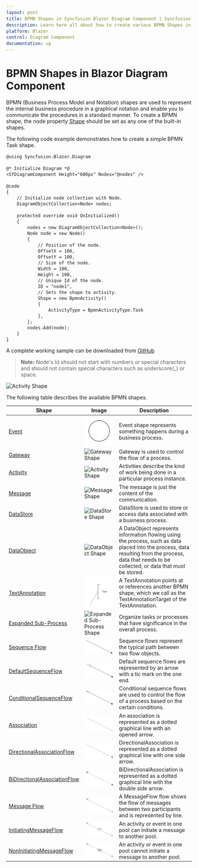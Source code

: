 ```yaml
---
layout: post
title: BPMN Shapes in Syncfusion Blazor Diagram Component | Syncfusion
description: Learn here all about how to create various BPMN Shapes in Syncfusion Blazor Diagram component and more.
platform: Blazor
control: Diagram Component
documentation: ug
---
```


# BPMN Shapes in Blazor Diagram Component

BPMN (Business Process Model and Notation) shapes are used to represent the internal business procedure in a graphical notation and enable you to communicate the procedures in a standard manner. To create a BPMN shape, the node property [Shape](https://help.syncfusion.com/cr/blazor/Syncfusion.Blazor.Diagram.Shape.html) should be set as any one of the built-in shapes.

The following code example demonstrates how to create a simple BPMN Task shape.

```cshtml
@using Syncfusion.Blazor.Diagram

@* Initialize Diagram *@
<SfDiagramComponent Height="600px" Nodes="@nodes" />

@code
{
    // Initialize node collection with Node.
    DiagramObjectCollection<Node> nodes;

    protected override void OnInitialized()
    {
        nodes = new DiagramObjectCollection<Node>();
        Node node = new Node()
        {
            // Position of the node.
            OffsetX = 100,
            OffsetY = 100,
            // Size of the node.
            Width = 100,
            Height = 100,
            // Unique Id of the node.
            ID = "node1",
            // Sets the shape to activity.
            Shape = new BpmnActivity() 
            { 
                ActivityType = BpmnActivityType.Task 
            },
        };
        nodes.Add(node);
    }
}
```
A complete working sample can be downloaded from [GitHub](https://github.com/SyncfusionExamples/Blazor-Diagram-Examples/tree/master/UG-Samples/BpmnEditor/BpmnShape/BpmnShape)


>**Note:** Node's Id should not start with numbers or special characters and should not contain special characters such as underscore(_) or space.

![Activity Shape](../images/Task.png) 

The following table describes the available BPMN shapes.

| Shape | Image | Description|
| -------- | -------- | -------- |
| [Event](https://help.syncfusion.com/cr/blazor/Syncfusion.Blazor.Diagram.BpmnDataObject.html) | ![Event Shape](../images/Bpmn-Event-Start.png) |Event shape represents something happens during a business process.|
| [Gateway](https://help.syncfusion.com/cr/blazor/Syncfusion.Blazor.Diagram.BpmnGateway.html) | ![Gateway Shape](../images/Gateway.png) |Gateway is used to control the flow of a process.|
| [Activity](https://help.syncfusion.com/cr/blazor/Syncfusion.Blazor.Diagram.BpmnActivity.html) | ![Activity Shape](../images/Task.png) |Activities describe the kind of work being done in a particular process instance.|
| [Message](https://help.syncfusion.com/cr/blazor/Syncfusion.Blazor.Diagram.BpmnMessage.html) | ![Message Shape](../images/Message.png) |The message is just the content of the communication.|
| [DataStore](https://help.syncfusion.com/cr/blazor/Syncfusion.Blazor.Diagram.BpmnDataObject.html) | ![DataStore Shape](../images/Datasource.png) |DataStore is used to store or access data associated with a business process.|
| [DataObject](https://help.syncfusion.com/cr/blazor/Syncfusion.Blazor.Diagram.BpmnDataObject.html) | ![DataObject Shape](../images/Dataobject.png) |A DataObject represents information flowing using the process, such as data placed into the process, data resulting from the process, data that needs to be collected, or data that must be stored.|
| [TextAnnotation](https://help.syncfusion.com/cr/blazor/Syncfusion.Blazor.Diagram.BpmnTextAnnotation.html) | ![TextAnnotation Shape](../images/Bpmn-TextAnnotation-Auto.png) |A TextAnnotation points at or references another BPMN shape, which we call as the TextAnnotationTarget of the TextAnnotation.|
| [Expanded Sub-Process](https://help.syncfusion.com/cr/blazor/Syncfusion.Blazor.Diagram.BpmnExpandedSubProcess.html) | ![Expanded Sub-Process Shape](../images/Group.png) |Organize tasks or processes that have significance in the overall process.|
| [Sequence Flow](https://help.syncfusion.com/cr/blazor/Syncfusion.Blazor.Diagram.BpmnFlowType.html#Syncfusion_Blazor_Diagram_BpmnFlowType_SequenceFlow) | ![Sequence Flow  Shape](../images/Bpmn-SequenceFlow.png) |Sequence flows represent the typical path between two flow objects.|
| [DefaultSequenceFlow](https://help.syncfusion.com/cr/blazor/Syncfusion.Blazor.Diagram.BpmnFlowType.html#Syncfusion_Blazor_Diagram_BpmnFlowType_DefaultSequenceFlow) | ![Default Sequence BPMN Shape](../images/Bpmn-DefaultSequentialFlow.png) |Default sequence flows are represented by an arrow with a tic mark on the one end.|
| [ConditionalSequenceFlow](https://help.syncfusion.com/cr/blazor/Syncfusion.Blazor.Diagram.BpmnFlowType.html#Syncfusion_Blazor_Diagram_BpmnFlowType_ConditionalSequenceFlow) | ![Conditional Sequence BPMN Shape](../images/Bpmn-ConditionalSequenceFlow.png) |Conditional sequence flows are used to control the flow of a process based on the certain conditions.|
| [Association](https://help.syncfusion.com/cr/blazor/Syncfusion.Blazor.Diagram.BpmnFlowType.html#Syncfusion_Blazor_Diagram_BpmnFlowType_AssociationFlow) | ![Association Shape](../images/Bpmn-AssociationFlow.png) |An association is represented as a dotted graphical line with an opened arrow.|
| [DirectionalAssociationFlow](https://help.syncfusion.com/cr/blazor/Syncfusion.Blazor.Diagram.BpmnFlowType.html#Syncfusion_Blazor_Diagram_BpmnFlowType_DirectionalAssociationFlow) | ![Directional BPMN FlowShapes](../images/Bpmn-DirectionalAssociatinFlow.png) |DirectionalAssociation is represented as a dotted graphical line with one side arrow.|
| [BiDirectionalAssociationFlow](https://help.syncfusion.com/cr/blazor/Syncfusion.Blazor.Diagram.BpmnFlowType.html#Syncfusion_Blazor_Diagram_BpmnFlowType_BiDirectionalAssociationFlow) | ![BiDirectional BPMN FlowShapes](../images/Bpmn-BidirectionalAssociationFlow.png) |BiDirectionalAssociation is represented as a dotted graphical line with the double side arrow.|
| [Message Flow](https://help.syncfusion.com/cr/blazor/Syncfusion.Blazor.Diagram.BpmnFlowType.html#Syncfusion_Blazor_Diagram_BpmnFlowType_MessageFlow) | ![Message Flow Shape](../images/Bpmn-MessageFlow.png) |A MessageFlow flow shows the flow of messages between two participants and is represented by line.|
| [InitiatingMessageFlow](https://help.syncfusion.com/cr/blazor/Syncfusion.Blazor.Diagram.BpmnFlowType.html#Syncfusion_Blazor_Diagram_BpmnFlowType_InitiatingMessageFlow) | ![InitiatingMessage Message BPMN Shape](../images/Bpmn-NonInitiatingMessageFlow.png) |An activity or event in one pool can initiate a message to another pool.|
| [NonInitiatingMessageFlow](https://help.syncfusion.com/cr/blazor/Syncfusion.Blazor.Diagram.BpmnFlowType.html#Syncfusion_Blazor_Diagram_BpmnFlowType_NonInitiatingMessageFlow) | ![NonInitiatingMessage Message BPMN Shape](../images/Bpmn-InitiatingMessageFlow.png) |An activity or event in one pool cannot initiate a message to another pool.|
